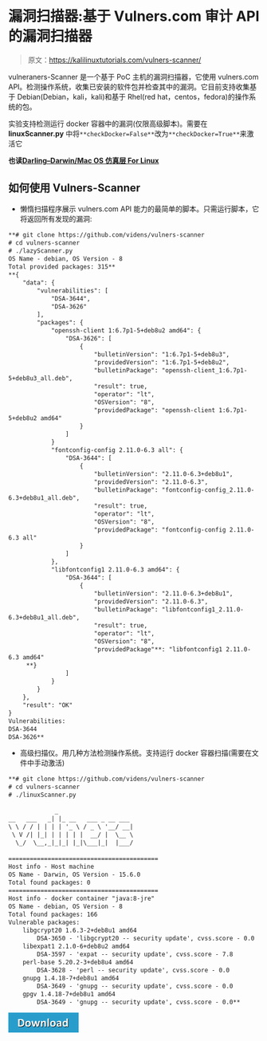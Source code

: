 # 漏洞扫描器:基于 Vulners.com 审计 API 的漏洞扫描器

> 原文：<https://kalilinuxtutorials.com/vulners-scanner/>

vulneraners-Scanner 是一个基于 PoC 主机的漏洞扫描器，它使用 vulners.com API。检测操作系统，收集已安装的软件包并检查其中的漏洞。它目前支持收集基于 Debian(Debian，kali，kali)和基于 Rhel(red hat，centos，fedora)的操作系统的包。

实验支持检测运行 docker 容器中的漏洞(仅限高级脚本)。需要在 **linuxScanner.py** 中将`**checkDocker=False**`改为`**checkDocker=True**`来激活它

**也读[Darling–Darwin/Mac OS 仿真层 For Linux](https://kalilinuxtutorials.com/darling-mac-os-linux/)**

## **如何使用 Vulners-Scanner**

*   懒惰扫描程序展示 vulners.com API 能力的最简单的脚本。只需运行脚本，它将返回所有发现的漏洞:

```
**# git clone https://github.com/videns/vulners-scanner
# cd vulners-scanner
# ./lazyScanner.py
OS Name - debian, OS Version - 8
Total provided packages: 315**
**{
    "data": {
        "vulnerabilities": [
            "DSA-3644",
            "DSA-3626"
        ],
        "packages": {            
            "openssh-client 1:6.7p1-5+deb8u2 amd64": {
                "DSA-3626": [
                    {
                        "bulletinVersion": "1:6.7p1-5+deb8u3",
                        "providedVersion": "1:6.7p1-5+deb8u2",
                        "bulletinPackage": "openssh-client_1:6.7p1-5+deb8u3_all.deb",
                        "result": true,
                        "operator": "lt",
                        "OSVersion": "8",
                        "providedPackage": "openssh-client 1:6.7p1-5+deb8u2 amd64"
                    }
                ]
            }
            "fontconfig-config 2.11.0-6.3 all": {
                "DSA-3644": [
                    {
                        "bulletinVersion": "2.11.0-6.3+deb8u1",
                        "providedVersion": "2.11.0-6.3",
                        "bulletinPackage": "fontconfig-config_2.11.0-6.3+deb8u1_all.deb",
                        "result": true,
                        "operator": "lt",
                        "OSVersion": "8",
                        "providedPackage": "fontconfig-config 2.11.0-6.3 all"
                    }
                ]
            },
            "libfontconfig1 2.11.0-6.3 amd64": {
                "DSA-3644": [
                    {
                        "bulletinVersion": "2.11.0-6.3+deb8u1",
                        "providedVersion": "2.11.0-6.3",
                        "bulletinPackage": "libfontconfig1_2.11.0-6.3+deb8u1_all.deb",
                        "result": true,
                        "operator": "lt",
                        "OSVersion": "8",
                        "providedPackage"**: "libfontconfig1 2.11.0-6.3 amd64"
     **}
                ]
            }
        }
    },
    "result": "OK"
}
Vulnerabilities:
DSA-3644
DSA-3626** 
```

*   高级扫描仪。用几种方法检测操作系统。支持运行 docker 容器扫描(需要在文件中手动激活)

```
**# git clone https://github.com/videns/vulners-scanner
# cd vulners-scanner
# ./linuxScanner.py

             _
__   ___   _| |_ __   ___ _ __ ___
\ \ / / | | | | '_ \ / _ \ '__/ __|
 \ V /| |_| | | | | |  __/ |  \__ \
  \_/  \__,_|_|_| |_|\___|_|  |___/

==========================================
Host info - Host machine
OS Name - Darwin, OS Version - 15.6.0
Total found packages: 0
==========================================
Host info - docker container "java:8-jre"
OS Name - debian, OS Version - 8
Total found packages: 166
Vulnerable packages:
    libgcrypt20 1.6.3-2+deb8u1 amd64
        DSA-3650 - 'libgcrypt20 -- security update', cvss.score - 0.0
    libexpat1 2.1.0-6+deb8u2 amd64
        DSA-3597 - 'expat -- security update', cvss.score - 7.8
    perl-base 5.20.2-3+deb8u4 amd64
        DSA-3628 - 'perl -- security update', cvss.score - 0.0
    gnupg 1.4.18-7+deb8u1 amd64
        DSA-3649 - 'gnupg -- security update', cvss.score - 0.0
    gpgv 1.4.18-7+deb8u1 amd64
        DSA-3649 - 'gnupg -- security update', cvss.score - 0.0**
```

[![](img//d861a9096555aeb1980fc054015933d7.png)](https://github.com/vulnersCom/vulners-scanner)